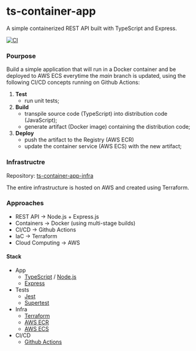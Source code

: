 # ts-container-app
A simple containerized REST API built with TypeScript and Express.

[![CI](https://github.com/ikaromarlon/ts-container-app/actions/workflows/main.yml/badge.svg?branch=main)](https://github.com/ikaromarlon/ts-container-app/actions/workflows/main.yml)

### Pourpose
Build a simple application that will run in a Docker container and be deployed to AWS ECS everytime the *main* branch is updated, using the following CI/CD concepts running on Github Actions:

1. **Test**
   - run unit tests;
2. **Build** 
   - transpile source code (TypeScript) into distribution code (JavaScript);
   - generate artifact (Docker image) containing the distribution code;
3. **Deploy**
   - push the artifact to the Registry (AWS ECR)
   - update the container service (AWS ECS) with the new artifact;

### Infrastructre
Repository: [ts-container-app-infra](https://github.com/ikaromarlon/ts-container-app-infra)

The entire infrastructure is hosted on AWS and created using Terraform.

### Approaches
  - REST API -> Node.js + Express.js
  - Containers -> Docker (using multi-stage builds)
  - CI/CD -> Github Actions
  - IaC -> Terraform
  - Cloud Computing -> AWS

#### Stack
- App
  - [TypeScript](https://www.typescriptlang.org/) / [Node.js](https://nodejs.org/)
  - [Express](https://expressjs.com/)
- Tests
  - [Jest](https://expressjs.com/)
  - [Supertest](https://expressjs.com/)
- Infra
  - [Terraform](https://www.terraform.io/)
  - [AWS ECR](https://aws.amazon.com/ecr/)
  - [AWS ECS](https://aws.amazon.com/ecs/)
- CI/CD
  - [Github Actions](https://github.com/features/actions)